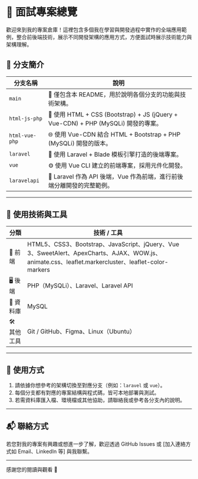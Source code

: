 # 💼 面試專案總覽

歡迎來到我的專案倉庫！這裡包含多個我在學習與開發過程中實作的全端應用範例，整合前後端技術，展示不同開發架構的應用方式，方便面試時展示技術能力與架構理解。

## 📁 分支簡介

| 分支名稱          | 說明                                                                 |
|-------------------|----------------------------------------------------------------------|
| `main`            | 📄 僅包含本 README，用於說明各個分支的功能與技術架構。                   |
| `html-js-php`     | 🧱 使用 HTML + CSS (Bootstrap) + JS (jQuery + Vue-CDN) + PHP (MySQLi) 開發的專案。 |
| `html-vue-php`    | 🌐 使用 Vue-CDN 結合 HTML + Bootstrap + PHP (MySQLi) 開發的版本。         |
| `laravel`         | 🧩 使用 Laravel + Blade 模板引擎打造的後端專案。                          |
| `vue`             | ⚙️ 使用 Vue CLI 建立的前端專案，採用元件化開發。                         |
| `laravelapi`      | 🔗 Laravel 作為 API 後端，Vue 作為前端，進行前後端分離開發的完整範例。        |

---

## 🧰 使用技術與工具

| 分類        | 技術 / 工具                                                                 |
|-------------|------------------------------------------------------------------------------|
| 🔧 前端      | HTML5、CSS3、Bootstrap、JavaScript、jQuery、Vue 3、SweetAlert、ApexCharts、AJAX、WOW.js、animate.css、leaflet.markercluster、leaflet-color-markers |
| 🖥️ 後端     | PHP（MySQLi）、Laravel、Laravel API                                          |
| 💾 資料庫    | MySQL                                                                       |
| 🛠️ 其他工具 | Git / GitHub、Figma、Linux（Ubuntu）                                        |

---

## 📝 使用方式

1. 請依據你想參考的架構切換至對應分支（例如：`laravel` 或 `vue`）。
2. 每個分支都有對應的專案結構與程式碼，皆可本地部署與測試。
3. 若需資料庫匯入檔、環境檔或其他協助，請聯絡我或參考各分支內的說明。

---

## 📬 聯絡方式

若您對我的專案有興趣或想進一步了解，歡迎透過 GitHub Issues 或 [加入連絡方式如 Email、LinkedIn 等] 與我聯繫。

---

感謝您的閱讀與觀看 🙏
